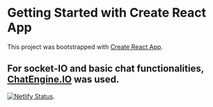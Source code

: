 # Getting Started with Create React App

This project was bootstrapped with [Create React App](https://github.com/facebook/create-react-app).
## For socket-IO and basic chat functionalities, [ChatEngine.IO](https://chatengine.io/) was used.

[![Netlify Status](https://api.netlify.com/api/v1/badges/010daf88-187a-400f-851c-c9358626a2dc/deploy-status)](https://app.netlify.com/sites/chat-wat/deploys).